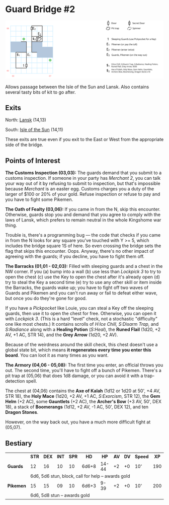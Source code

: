 # Guard Bridge #2

![map](guard-bridge-2.svg)

Allows passage between the Isle of the Sun and Lansk. Also contains several tasty bits of kit to go after.

## Exits

North: [Lansk](dilmun.md) (14,13)

South: [Isle of the Sun](dilmun.md) (14,11)

These exits are true even if you exit to the East or West from the appropriate side of the bridge.

## Points of Interest

**The Customs Inspection (03,03):** The guards demand that you submit to a customs inspection. If someone in your party has *Merchant 2*, you can talk your way out of it by refusing to submit to inspection, but that's impossible because *Merchant* is an easter egg. Customs charges you a duty of the larger of $100 or 20% of your gold. Refuse inspection or refuse to pay and you have to fight some Pikemen.

**The Oath of Fealty (03,06):** If you came in from the N, skip this encounter. Otherwise, guards stop you and demand that you agree to comply with the laws of Lansk, which prefers to remain neutral in the whole Kingshome war thing.

Trouble is, there's a programming bug — the code that checks if you came in from the N looks for any square you've touched with Y >= 5, which includes the bridge square 1S of here. So even crossing the bridge sets the flag that skips this encounter. Oops. Anyway, there's no other impact of agreeing with the guards; if you decline, you have to fight them off.

**The Barracks (01,01 - 02,03):** Filled with sleeping guards and a chest in the NW corner. If you (a) bump into a wall (b) use less than *Lockpick 3* to try to open the chest (c) use the Key to open the chest after it's already open (d) try to steal the Key a second time (e) try to use any other skill or item inside the Barracks, the guards wake up; you have to fight off two waves of Guards and Pikemen and you can't run away or fail to defeat either wave, but once you do they're gone for good.

If you have a *Pickpocket* like Louie, you can steal a Key off the sleeping guards, then use it to open the chest for free. Otherwise, you can open it with *Lockpick 3*. (This is a hard "level" check, not a stochastic "difficulty" one like most chests.) It contains scrolls of *H:Ice Chill, S:Disarm Trap,* and *S:Radiance* along with a **Healing Potion** (*S:Heal*), the **Runed Flail** (1d20, +2 AV, +1 AC, STR 14), and the **Grey Arrow** (1d20, +2 AV).

Because of the weirdness around the skill check, this chest doesn't use a global state bit, which means **it regenerates every time you enter this board**. You can loot it as many times as you want.

**The Armory (04,06 - 05,08):** The first time you enter, an official throws you out. The second time, you'll have to fight off a bunch of Pikemen. There's a pit trap at (05,06) that does 1d8 damage, or you can avoid it with a trap-detection spell.

The chest at (04,06) contains the **Axe of Kalah** (1d12 or 1d20 at 50', +4 AV, STR 18), the **Holy Mace** (1d20, +2 AV, +1 AC, *S:Exorcism*, STR 12), the **Gem Helm** (+2 AC), some **Gauntlets** (+2 AC), the **Archer's Bow** (+3 AV, 50', DEX 18), a stack of **Boomerangs** (1d12, +2 AV, -1 AC, 50', DEX 12), and ten **Dragon Stones**.

However, on the way back out, you have a much more difficult fight at (05,07).

## Bestiary

<table>
  <tr>
    <th></th>
    <th>STR</th>
    <th>DEX</th>
    <th>INT</th>
    <th>SPR</th>
    <th>HD</th>
    <th>HP</th>
    <th>AV</th>
    <th>DV</th>
    <th>Speed</th>
    <th>XP</th>
  </tr>
  <tr>
    <td><b>Guards</b></td>
    <td>12</td>
    <td>16</td>
    <td>10</td>
    <td>10</td>
    <td>6d6+8</td>
    <td>14-44</td>
    <td>+2</td>
    <td>+0</td>
    <td>10'</td>
    <td>190</td>
  </tr>
  <tr>
    <td></td>
    <td colspan=10>6d6, 5d6 stun, block, call for help – awards gold</td>
  </tr>
  <tr>
    <td><b>Pikemen</b></td>
    <td>15</td>
    <td>15</td>
    <td>09</td>
    <td>10</td>
    <td>6d6+3</td>
    <td>9-39</td>
    <td>+2</td>
    <td>+0</td>
    <td>10'</td>
    <td>200</td>
  </tr>
  <tr>
    <td></td>
    <td colspan=10>6d6, 5d8 stun – awards gold</td>
  </tr>
</table>